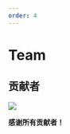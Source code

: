 ```yaml
---
order: 4
---
```

# Team

## 贡献者

<a href="https://github.com/bytedance/bitsail/graphs/contributors">
  <img src="https://contrib.rocks/image?repo=bytedance/bitsail" />
</a>

**感谢所有贡献者！**<br>
